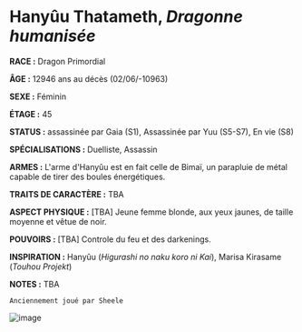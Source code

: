 # Hanyûu Thatameth, *Dragonne humanisée*

**RACE :** Dragon Primordial

**ÂGE :** 12946 ans au décès (02/06/-10963)

**SEXE :** Féminin

**ÉTAGE :** 45

**STATUS :** assassinée par Gaia (S1), Assassinée par Yuu (S5-S7), En vie (S8)

**SPÉCIALISATIONS :** Duelliste, Assassin

**ARMES :** L'arme d'Hanyûu est en fait celle de Bimaï, un parapluie de métal capable de tirer des boules énergétiques.

**TRAITS DE CARACTÈRE :** TBA

**ASPECT PHYSIQUE :** [TBA] Jeune femme blonde, aux yeux jaunes, de taille moyenne et vêtue de noir.

**POUVOIRS :** [TBA] Controle du feu et des darkenings.

**INSPIRATION :** Hanyûu (*Higurashi no naku koro ni Kai*), Marisa Kirasame (*Touhou Projekt*)

**NOTES :** TBA

`Anciennement joué par Sheele`

![image](https://enyxia.alkanife.fr/images/characters/hanyuu.png)
